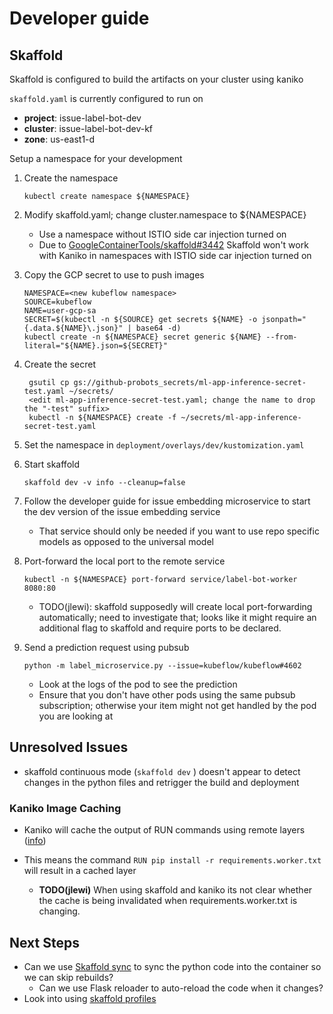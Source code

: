 # Developer guide

## Skaffold

Skaffold is configured to build the artifacts on your cluster using kaniko

`skaffold.yaml` is currently configured to run on

* **project**: issue-label-bot-dev 
* **cluster**: issue-label-bot-dev-kf 
* **zone**: us-east1-d


Setup a namespace for your development

1. Create the namespace

   ```
   kubectl create namespace ${NAMESPACE}
   ```

1. Modify skaffold.yaml; change cluster.namespace to ${NAMESPACE}


   * Use a namespace without ISTIO side car injection turned on
   * Due to [GoogleContainerTools/skaffold#3442](https://github.com/GoogleContainerTools/skaffold/issues/3442) Skaffold won't work with Kaniko in namespaces with ISTIO side car injection turned on

1. Copy the GCP secret to use to push images

   ```
   NAMESPACE=<new kubeflow namespace>
   SOURCE=kubeflow
   NAME=user-gcp-sa
   SECRET=$(kubectl -n ${SOURCE} get secrets ${NAME} -o jsonpath="{.data.${NAME}\.json}" | base64 -d)
   kubectl create -n ${NAMESPACE} secret generic ${NAME} --from-literal="${NAME}.json=${SECRET}"
   ```

1. Create the secret

   ```
    gsutil cp gs://github-probots_secrets/ml-app-inference-secret-test.yaml ~/secrets/
    <edit ml-app-inference-secret-test.yaml; change the name to drop the "-test" suffix>
    kubectl -n ${NAMESPACE} create -f ~/secrets/ml-app-inference-secret-test.yaml
   ```

1. Set the namespace in `deployment/overlays/dev/kustomization.yaml`

1. Start skaffold

   ```
   skaffold dev -v info --cleanup=false
   ```

1. Follow the developer guide for issue embedding microservice to start the dev version of the issue embedding service

   * That service should only be needed if you want to use repo specific models as opposed to the universal model

1. Port-forward the local port to the remote service

   ```
   kubectl -n ${NAMESPACE} port-forward service/label-bot-worker 8080:80
   ```

   * TODO(jlewi): skaffold supposedly will create local port-forwarding automatically; need to investigate that; looks
     like it might require an additional flag to skaffold and require ports to be declared.


1. Send a prediction request using pubsub

   ```
   python -m label_microservice.py --issue=kubeflow/kubeflow#4602
   ```   

   * Look at the logs of the pod to see the prediction
   * Ensure that you don't have other pods using the same pubsub subscription; otherwise your item might not get handled by the pod you are looking at


## Unresolved Issues

* skaffold continuous mode (`skaffold dev` ) doesn't appear to detect changes in the python files and retrigger the build and deployment


### Kaniko Image Caching

* Kaniko will cache the output of RUN commands using remote layers ([info](https://github.com/GoogleContainerTools/kaniko#caching))

* This means the command `RUN pip install -r requirements.worker.txt` will result in a cached layer

  * **TODO(jlewi)** When using skaffold and kaniko its not clear whether the cache is being invalidated when requirements.worker.txt is changing.


## Next Steps

* Can we use [Skaffold sync](https://skaffold.dev/docs/references/yaml/) to sync the python code into the container
  so we can skip rebuilds?
  * Can we use Flask reloader to auto-reload the code when it changes?
* Look into using [skaffold profiles](https://skaffold.dev/docs/environment/profiles/)